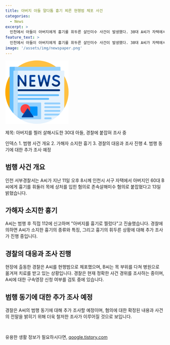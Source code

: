 ```yaml
---
title: 아버지 아들 말다툼 흉기 찌른 현행범 체포 사건
categories:
  - News
excerpt: >
  인천에서 아들이 아버지에게 흉기를 휘두른 살인미수 사건이 발생했다. 30대 A씨가 자택에서 아버지에게 흉기를 휘둘러 상처를 입힌 혐의로 경찰에 붙잡혔으며, 아버지는 부상을 입었지만 생명은 위협받지 않는다고 밝혀졌다. A씨는 범행 후 112에 직접 신고한 것으로 알려졌고, 경찰은 사건 경위를 조사하며 A씨에 대한 구속영장 신청 여부를 검토 중이다. (출처: 인천 서부경찰서)
feature_text: >
  인천에서 아들이 아버지에게 흉기를 휘두른 살인미수 사건이 발생했다. 30대 A씨가 자택에서 아버지에게 흉기를 휘둘러 상처를 입힌 혐의로 경찰에 붙잡혔으며, 아버지는 부상을 입었지만 생명은 위협받지 않는다고 밝혀졌다. A씨는 범행 후 112에 직접 신고한 것으로 알려졌고, 경찰은 사건 경위를 조사하며 A씨에 대한 구속영장 신청 여부를 검토 중이다. (출처: 인천 서부경찰서)
image: '/assets/img/newspaper.png'
---
```


<p><img src="/assets/img/newspaper.png" alt="kimp 속보" /></p>

<p>제목: 아버지를 찔러 살해시도한 30대 아들, 경찰에 붙잡혀 조사 중</p>

<p>인덱스
1. 범행 사건 개요
2. 가해자 소지한 흉기
3. 경찰의 대응과 조사 진행
4. 범행 동기에 대한 추가 조사 예정</p>

<h2 data-ke-size="size26">범행 사건 개요</h2>

<p>인천 서부경찰서는 A씨가 지난 11일 오후 8시께 인천시 서구 자택에서 아버지인 60대 B씨에게 흉기를 휘둘러 목에 상처를 입힌 혐의로 존속살해미수 혐의로 붙잡혔다고 13일 밝혔습니다.</p>

<h2 data-ke-size="size26">가해자 소지한 흉기</h2>

<p>A씨는 범행 후 직접 112에 신고하며 "아버지를 흉기로 찔렀다"고 진술했습니다. 경찰에 의하면 A씨가 소지한 흉기의 종류와 특징, 그리고 흉기의 휘두른 상황에 대해 추가 조사가 진행 중입니다.</p>

<h2 data-ke-size="size26">경찰의 대응과 조사 진행</h2>

<p>현장에 출동한 경찰은 A씨를 현행범으로 체포했으며, B씨는 목 부위를 다쳐 병원으로 옮겨져 치료를 받고 있는 상황입니다. 경찰은 현재 정확한 사건 경위를 조사하는 중이며, A씨에 대한 구속영장 신청 여부를 검토 중에 있습니다.</p>

<h2 data-ke-size="size26">범행 동기에 대한 추가 조사 예정</h2>

<p>경찰은 A씨의 범행 동기에 대해 추가 조사할 예정이며, 혐의에 대한 확정된 내용과 사건의 전말을 밝히기 위해 더욱 철저한 조사가 이루어질 것으로 보입니다. </p>

<p data-ke-size="size16">&nbsp;</p>
유용한 생활 정보가 필요하시다면, <a href="https://qoogle.tistory.com" rel="dofollow">qoogle.tistory.com</a>


